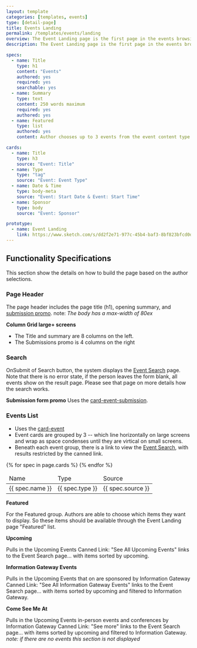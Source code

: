 ```yaml
---
layout: template
categories: [templates, events]
type: [detail-page]
title: Events Landing
permalink: /templates/events/landing
overview: The Event Landing page is the first page in the events browsing journey. 
description: The Event Landing page is the first page in the events browsing journey. Please see the [Events](/templates/events) page for information about the Event content type.

specs:
  - name: Title
    type: h1
    content: "Events"
    authored: yes
    required: yes
    searchable: yes
  - name: Summary
    type: text
    content: 250 words maximum
    required: yes
    authored: yes
  - name: Featured
    type: list
    authored: yes
    content: Author chooses up to 3 events from the event content type. The Title, Start Date & Start Time, Sponsor, and Event type are all stored as a list array.

cards:
  - name: Title
    type: h3
    source: "Event: Title"
  - name: Type
    type: "tag"
    source: "Event: Event Type"
  - name: Date & Time
    type: body-meta
    source: "Event: Start Date & Event: Start Time"
  - name: Sponsor
    type: body
    source: "Event: Sponsor"

prototype:
  - name: Event Landing
    link: https://www.sketch.com/s/dd2f2e71-977c-45b4-baf3-8bf823bfcd0d/p/D13A8BBF-E627-4C8C-83BF-688D149496F5/canvas
---
```


## Functionality Specifications
This section show the details on how to build the page based on the author selections.

### Page Header
The page header includes the page title (h1), opening summary, and [submission promo](/patterns/summary-box/submissions).
note: _The body has a max-width of 80ex_

**Column Grid large+ screens**
- The Title and summary are 8 columns on the left. 
- The Submissions promo is 4 columns on the right

### Search
OnSubmit of Search button, the system displays the [Event Search](/templates/search-event) page. Note that there is no error state, if the person leaves the form blank, all events show on the result page. Please see that page on more details how the search works.

**Submission form promo**
Uses the [card-event-submission](/patterns/card/card-event-submission).

### Events List
- Uses the [card-event](/patterns/card/card-event)
- Event cards are grouped by 3 -- which line horizontally on large screens and wrap as space condenses until they are virtical on small screens.
- Beneath each event group, there is a link to view the [Event Search](/templates/search-event), with results restricted by the canned link.

<table class="usa-table">
    <thead>
        <tr>
            <td>Name</td>
            <td>Type</td>
            <td>Source</td>
        </tr>
    </thead>
    {% for spec in page.cards %}
    <tbody>
        <tr>
            <td>{{ spec.name }} </td>
            <td>{{ spec.type }}</td>
            <td>{{ spec.source }}</td>
        </tr>
    </tbody>
{% endfor %}
</table>

__Featured__

For the Featured group. Authors are able to choose which items they want to display. So these items should be available through the Event Landing page "Featured" list.

__Upcoming__

Pulls in the Upcoming Events
Canned Link: "See All Upcoming Events" links to the Event Search page... with items sorted by upcoming.

__Information Gateway Events__

Pulls in the Upcoming Events that on are sponsored by Information Gateway
Canned Link: "See All Information Gateway Events" links to the Event Search page... with items sorted by upcoming and filtered to Information Gateway.

__Come See Me At__

Pulls in the Upcoming Events in-person events and conferences by Information Gateway
Canned Link: "See more" links to the Event Search page... with items sorted by upcoming and filtered to Information Gateway.
_note: if there are no events this section is not displayed_



